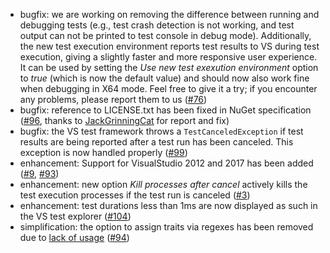 * bugfix: we are working on removing the difference between running and debugging tests (e.g., test crash detection is not working, and test output can not be printed to test console in debug mode). Additionally, the new test execution environment reports test results to VS during test execution, giving a slightly faster and more responsive user experience. It can be used by setting the *Use new test exexution environment* option to *true* (which is now the default value) and should now also work fine when debugging in X64 mode. Feel free to give it a try; if you encounter any problems, please report them to us ([#76](https://github.com/csoltenborn/GoogleTestAdapter/issues/76))
* bugfix: reference to LICENSE.txt has been fixed in NuGet specification ([#96](https://github.com/csoltenborn/GoogleTestAdapter/issues/96), thanks to [JackGrinningCat](https://github.com/JackGrinningCat) for report and fix)
* bugfix: the VS test framework throws a `TestCanceledException` if test results are being reported after a test run has been canceled. This exception is now handled properly ([#99](https://github.com/csoltenborn/GoogleTestAdapter/issues/99))
* enhancement: Support for VisualStudio 2012 and 2017 has been added ([#9](https://github.com/csoltenborn/GoogleTestAdapter/issues/9), [#93](https://github.com/csoltenborn/GoogleTestAdapter/issues/93))
* enhancement: new option *Kill processes after cancel* actively kills the test execution processes if the test run is canceled ([#3](https://github.com/csoltenborn/GoogleTestAdapter/issues/3))
* enhancement: test durations less than 1ms are now displayed as such in the VS test explorer ([#104](https://github.com/csoltenborn/GoogleTestAdapter/issues/104))
* simplification: the option to assign traits via regexes has been removed due to [lack of usage](https://github.com/csoltenborn/GoogleTestAdapter/issues/75) ([#94](https://github.com/csoltenborn/GoogleTestAdapter/issues/94))